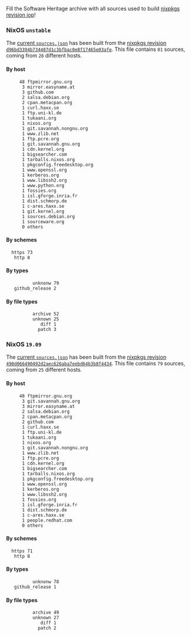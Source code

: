 Fill the Software Heritage archive with all sources used to build
[nixpkgs revision iop](https://github.com/NixOS/nixpkgs)!

### NixOS `unstable`


The [current
`sources.json`](https://nix-community.github.io/nixpkgs-swh/sources-unstable.json)
has been built from the [nixpkgs revision
`d96bd3394b734487d1c3bfbac0e8f17465e03afe`](https://github.com/NixOS/nixpkgs/tree/d96bd3394b734487d1c3bfbac0e8f17465e03afe).
This file contains `81` sources, coming from
`28` different hosts.



#### By host

         48 ftpmirror.gnu.org
          3 mirror.easyname.at
          3 github.com
          2 salsa.debian.org
          2 cpan.metacpan.org
          1 curl.haxx.se
          1 ftp.uni-kl.de
          1 tukaani.org
          1 nixos.org
          1 git.savannah.nongnu.org
          1 www.zlib.net
          1 ftp.pcre.org
          1 git.savannah.gnu.org
          1 cdn.kernel.org
          1 bigsearcher.com
          1 tarballs.nixos.org
          1 pkgconfig.freedesktop.org
          1 www.openssl.org
          1 kerberos.org
          1 www.libssh2.org
          1 www.python.org
          1 fossies.org
          1 isl.gforge.inria.fr
          1 dist.schmorp.de
          1 c-ares.haxx.se
          1 git.kernel.org
          1 sources.debian.org
          1 sourceware.org
          0 others

#### By schemes

      https 73
       http 8

#### By types

              unknonw 79
       github_release 2

#### By file types

              archive 52
              unknown 25
                 diff 1
                patch 3
### NixOS `19.09`


The [current
`sources.json`](https://nix-community.github.io/nixpkgs-swh/sources-19.09.json)
has been built from the [nixpkgs revision
`490d066490492d2aec626aba7eebd64b3b8f4434`](https://github.com/NixOS/nixpkgs/tree/490d066490492d2aec626aba7eebd64b3b8f4434).
This file contains `79` sources, coming from
`25` different hosts.



#### By host

         48 ftpmirror.gnu.org
          3 git.savannah.gnu.org
          3 mirror.easyname.at
          2 salsa.debian.org
          2 cpan.metacpan.org
          2 github.com
          1 curl.haxx.se
          1 ftp.uni-kl.de
          1 tukaani.org
          1 nixos.org
          1 git.savannah.nongnu.org
          1 www.zlib.net
          1 ftp.pcre.org
          1 cdn.kernel.org
          1 bigsearcher.com
          1 tarballs.nixos.org
          1 pkgconfig.freedesktop.org
          1 www.openssl.org
          1 kerberos.org
          1 www.libssh2.org
          1 fossies.org
          1 isl.gforge.inria.fr
          1 dist.schmorp.de
          1 c-ares.haxx.se
          1 people.redhat.com
          0 others

#### By schemes

      https 71
       http 8

#### By types

              unknonw 78
       github_release 1

#### By file types

              archive 49
              unknown 27
                 diff 1
                patch 2
